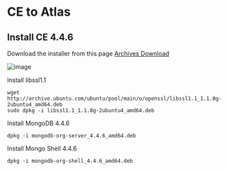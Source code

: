# CE to Atlas

## Install CE 4.4.6

Download the installer from this page [Archives Download](https://www.mongodb.com/try/download/community-edition/releases/archive)

![image](https://github.com/user-attachments/assets/c013bfea-7a3e-4ac5-87d4-2887dc915b36)

Install libssl1.1

```
wget http://archive.ubuntu.com/ubuntu/pool/main/o/openssl/libssl1.1_1.1.0g-2ubuntu4_amd64.deb
sudo dpkg -i libssl1.1_1.1.0g-2ubuntu4_amd64.deb
```

Install MongoDB 4.4.6

```
dpkg -i mongodb-org-server_4.4.6_amd64.deb
```

Install Mongo Shell 4.4.6

```
dpkg -i mongodb-org-shell_4.4.6_amd64.deb
```
